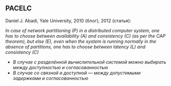 ## PACELC

Daniel J. Abadi, Yale University, 2010 (блог), 2012 (статья):

*In case of network partitioning (P) in a distributed computer system, one has to choose between availability (A) and consistency (C) (as per the CAP theorem), but else (E), even when the system is running normally in the absence of partitions, one has to choose between latency (L) and consistency (C)*

* *В случае с разделённой вычислительной системой можно выбирать между доступностью и согласованностью*
* *В случае со связной и доступной — между допустимыми задержками и согласованностью*
